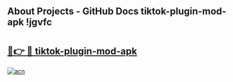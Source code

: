 ## About Projects - GitHub Docs tiktok-plugin-mod-apk !jgvfc

# <h2><a href="https://andorid.site?title=tiktok-plugin-mod-apk&ref=13PRO">🔗👉 🔴 tiktok-plugin-mod-apk</a></h2>

[![acn](https://github.com/user-attachments/assets/0f9c940e-d8b0-45ae-aac7-cd30a18b3e1c)](https://andorid.site?title=tiktok-plugin-mod-apk&ref=13PRO)

